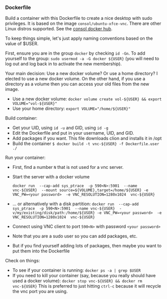 
### Dockerfile
Build a container with this Dockerfile to create a nice desktop with sudo privileges.  It is based on the image `consol/ubuntu-xfce-vnc`.  There are other Linux distros supported. See the [consol docker hub](https://hub.docker.com/r/consol/ubuntu-xfce-vnc/).  

To keep things simple, let's just apply naming conventions based on the value of $USER.

First, ensure you are in the group `docker` by checking `id -Gn`. 
To add yourself to the group: `sudo usermod -a -G docker ${USER}` (you will need to log out and log back in to activate the new membership).

Your main decision: Use a new docker volume? Or use a home directory?  I elected to use a new docker volume.  On the other hand, if you use a directory as a volume then you can access your old files from the new image.
* Use a new docker volume: `docker volume create vol-${USER} && export VOLUME="vol-${USER}"`
* Use your home directory: `export VOLUME="/home/${USER}"`

Build container:
* Get your UID, using `id -u` and GID, using `id -g`
* Edit the Dockerfile and put in your username, UID, and GID.
* Add packages if you want.  This file downloads clion and installs it in /opt
* Build the container `$ docker build -t vnc-${USER} -f Dockerfile.user ./`

Run your container:
* First, find a number `N` that is not used for a vnc server.
* Start the server with a docker volume

    `docker run 
       --cap-add sys_ptrace 
       -p 590<N>:5901 
       --name vnc-${USER} 
       --mount source=${VOLUME},target=/home/${USER}
       -e VNC_PW=<your password> 
       -e VNC_RESOLUTION=1280x1024 
	     vnc-${USER}`
* ... or alternatively with a disk partition:
    `docker run 
       --cap-add sys_ptrace 
       -p 590<N>:5901 
       --name vnc-${USER} 
       -v/my/existing/disk/path:/home/${USER}
       -e VNC_PW=<your password> 
       -e VNC_RESOLUTION=1280x1024 
	      vnc-${USER}`

* Connect using VNC client to port `590<N>` with password `<your password>`
* Note that you are a sudo user so you can add packages, etc. 
* But if you find yourself adding lots of packages, then maybe you want to put them into the Dockerfile

Check on things:
* To see if your container is running: 
`docker ps -a | grep $USER`
* If you need to kill your container (say, because you really should have used a docker volume): 
`docker stop vnc-${USER} && docker rm vnc-${USER}`
This is preferred to just hitting `ctrl-c` because it will recycle the vnc port you are using.


